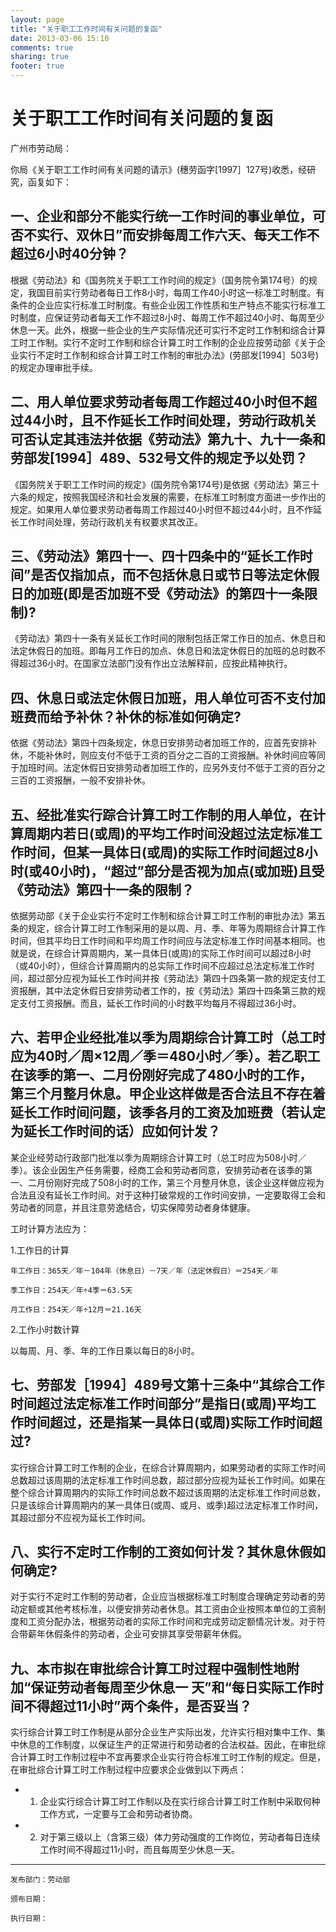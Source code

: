 ```yaml
---
layout: page
title: "关于职工工作时间有关问题的复函"
date: 2013-03-06 15:10
comments: true
sharing: true
footer: true
---
```



# 关于职工工作时间有关问题的复函


广州市劳动局：

你局《关于职工工作时间有关问题的请示》(穗劳函字[1997］127号)收悉，经研究，函复如下：

## 一、企业和部分不能实行统一工作时间的事业单位，可否不实行、双休日”而安排每周工作六天、每天工作不超过6小时40分钟？

根据《劳动法》和《国务院关于职工工作时间的规定》（国务院令第174号）的规定，我国目前实行劳动者每日工作8小时，每周工作40小时这一标准工时制度。有条件的企业应实行标准工时制度。有些企业因工作性质和生产特点不能实行标准工时制度，应保证劳动者每天工作不超过8小时、每周工作不超过40小时、每周至少休息一天。此外，根据一些企业的生产实际情况还可实行不定时工作制和综合计算工时工作制。实行不定时工作制和综合计算工时工作制的企业应按劳动部《关于企业实行不定时工作制和综合计算工时工作制的审批办法》(劳部发[1994］503号)的规定办理审批手续。

## 二、用人单位要求劳动者每周工作超过40小时但不超过44小时，且不作延长工作时间处理，劳动行政机关可否认定其违法并依据《劳动法》第九十、九十一条和劳部发[1994］489、532号文件的规定予以处罚？

《国务院关于职工工作时间的规定》(国务院令第174号)是依据《劳动法》第三十六条的规定，按照我国经济和社会发展的需要，在标准工时制度方面进一步作出的规定。如果用人单位要求劳动者每周工作超过40小时但不超过44小时，且不作延长工作时间处理，劳动行政机关有权要求其改正。

## 三、《劳动法》第四十一、四十四条中的“延长工作时间”是否仅指加点，而不包括休息日或节日等法定休假日的加班(即是否加班不受《劳动法》的第四十一条限制)?

《劳动法》第四十一条有关延长工作时间的限制包括正常工作日的加点、休息日和法定休假日的加班。即每月工作日的加点、休息日和法定休假日的加班的总时数不得超过36小时。在国家立法部门没有作出立法解释前，应按此精神执行。

## 四、休息日或法定休假日加班，用人单位可否不支付加班费而给予补休？补休的标准如何确定?

依据《劳动法》第四十四条规定，休息日安排劳动者加班工作的，应首先安排补休，不能补休时，则应支付不低于工资的百分之二百的工资报酬。补休时间应等同于加班时间。法定休假日安排劳动者加班工作的，应另外支付不低于工资的百分之三百的工资报酬，一般不安排补休。

## 五、经批准实行踪合计算工时工作制的用人单位，在计算周期内若日(或周)的平均工作时间没超过法定标准工作时间，但某一具体日(或周)的实际工作时间超过8小时(或40小时)，“超过”部分是否视为加点(或加班)且受《劳动法》第四十一条的限制？

依据劳动部《关于企业实行不定时工作制和综合计算工时工作制的审批办法》第五条的规定，综合计算工时工作制采用的是以周、月、季、年等为周期综合计算工作时间，但其平均日工作时间和平均周工作时间应与法定标准工作时间基本相同。也就是说，在综合计算周期内，某一具体日(或周)的实际工作时间可以超过8小时（或40小时），但综合计算周期内的总实际工作时间不应超过总法定标准工作时间，超过部分应视为延长工作时间并按《劳动法》第四十四条第一款的规定支付工资报酬，其中法定休假日安排劳动者工作的，按《劳动法》第四十四条第三款的规定支付工资报酬。而且，延长工作时间的小时数平均每月不得超过36小时。

## 六、若甲企业经批准以季为周期综合计算工时（总工时应为40时／周×12周／季＝480小时／季）。若乙职工在该季的第一、二月份刚好完成了480小时的工作，第三个月整月休息。甲企业这样做是否合法且不存在着延长工作时间问题，该季各月的工资及加班费（若认定为延长工作时间的话）应如何计发？

某企业经劳动行政部门批准以季为周期综合计算工时（总工时应为508小时／季）。该企业因生产任务需要，经商工会和劳动者同意，安排劳动者在该季的第一、二月份刚好完成了508小时的工作，第三个月整月休息，该企业这样做应视为合法且没有延长工作时间。对于这种打破常规的工作时间安排，一定要取得工会和劳动者的同意，并且注意劳逸结合，切实保障劳动者身体健康。

工时计算方法应为：

1.工作日的计算

	年工作日：365天／年－104年（休息日）－7天／年（法定休假日）＝254天／年

	季工作日：254天／年÷4季＝63.5天

	月工作日：254天／年÷12月＝21.16天

2.工作小时数计算

以每周、月、季、年的工作日乘以每日的8小时。

## 七、劳部发［1994］489号文第十三条中“其综合工作时间超过法定标准工作时间部分”是指日(或周)平均工作时间超过，还是指某一具体日(或周)实际工作时间超过?

实行综合计算工时工作制的企业，在综合计算周期内，如果劳动者的实际工作时间总数超过该周期的法定标准工作时间总数，超过部分应视为延长工作时间。如果在整个综合计算周期内的实际工作时间总数不超过该周期的法定标准工作时间总数，只是该综合计算周期内的某一具体日(或周、或月、或季)超过法定标准工作时间，其超过部分不应视为延长工作时间。

## 八、实行不定时工作制的工资如何计发？其休息休假如何确定?

对于实行不定时工作制的劳动者，企业应当根据标准工时制度合理确定劳动者的劳动定额或其他考核标准，以便安排劳动者休息。其工资由企业按照本单位的工资制度和工资分配办法，根据劳动者的实际工作时间和完成劳动定额情况计发。对于符合带薪年休假条件的劳动者，企业可安排其享受带薪年休假。

## 九、本市拟在审批综合计算工时过程中强制性地附加“保证劳动者每周至少休息一 天”和“每日实际工作时间不得超过11小时”两个条件，是否妥当？

实行综合计算工时工作制是从部分企业生产实际出发，允许实行相对集中工作、集中休息的工作制度，以保证生产的正常进行和劳动者的合法权益。因此，在审批综合计算工时工作制过程中不宜再要求企业实行符合标准工时工作制的规定。但是，在审批综合计算工时工作制过程中应要求企业做到以下两点：

* 1. 企业实行综合计算工时工作制以及在实行综合计算工时工作制中采取何种工作方式，一定要与工会和劳动者协商。
* 2. 对于第三级以上（含第三级）体力劳动强度的工作岗位，劳动者每日连续工作时间不得超过11小时，而且每周至少休息一天。



---

	发布部门：劳动部

	颁布日期： 

	执行日期：

